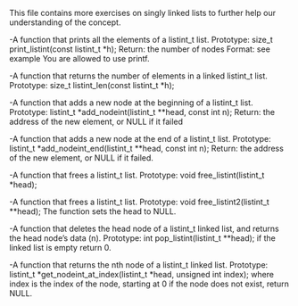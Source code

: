 This file contains more exercises on singly linked lists to further
help our understanding of the concept.

-A function that prints all the elements of a listint_t list.
Prototype: size_t print_listint(const listint_t *h);
Return: the number of nodes
Format: see example
You are allowed to use printf.

-A function that returns the number of elements in a linked listint_t list.
Prototype: size_t listint_len(const listint_t *h);

-A function that adds a new node at the beginning of a listint_t list.
Prototype: listint_t *add_nodeint(listint_t **head, const int n);
Return: the address of the new element, or NULL if it failed

-A function that adds a new node at the end of a listint_t list.
Prototype: listint_t *add_nodeint_end(listint_t **head, const int n);
Return: the address of the new element, or NULL if it failed.

-A function that frees a listint_t list.
Prototype: void free_listint(listint_t *head);

-A function that frees a listint_t list.
Prototype: void free_listint2(listint_t **head);
The function sets the head to NULL.

-A function that deletes the head node of a listint_t linked list, and returns the head node’s data (n).
Prototype: int pop_listint(listint_t **head);
if the linked list is empty return 0.

-A function that returns the nth node of a listint_t linked list.
Prototype: listint_t *get_nodeint_at_index(listint_t *head, unsigned int index);
where index is the index of the node, starting at 0
if the node does not exist, return NULL.